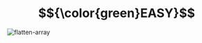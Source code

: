 # $${\color{green}EASY}$$
![flatten-array](https://user-images.githubusercontent.com/65892342/229702979-8fa8f4c0-478c-463a-8b76-ef6af5c0907b.svg)
